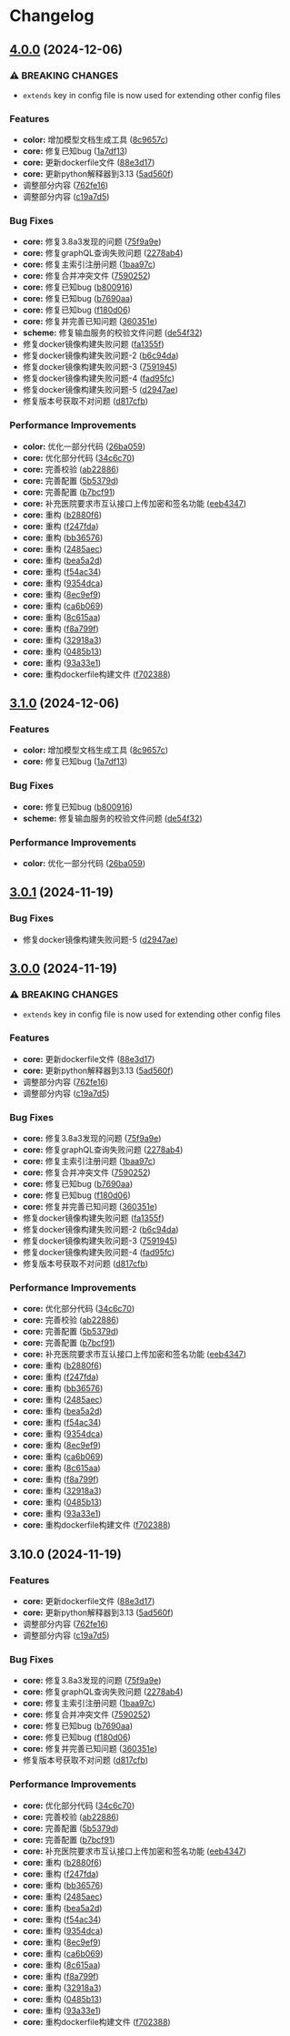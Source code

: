 # Changelog

## [4.0.0](https://github.com/liaozhimingandy/django_hip_service/compare/v3.1.0...v4.0.0) (2024-12-06)


### ⚠ BREAKING CHANGES

* `extends` key in config file is now used for extending other config files

### Features

* **color:** 增加模型文档生成工具 ([8c9657c](https://github.com/liaozhimingandy/django_hip_service/commit/8c9657cb0f1b6476584fd87a55da99165166927e))
* **core:** 修复已知bug ([1a7df13](https://github.com/liaozhimingandy/django_hip_service/commit/1a7df13cd8b9ef625c552557eb932ccf64aef274))
* **core:** 更新dockerfile文件 ([88e3d17](https://github.com/liaozhimingandy/django_hip_service/commit/88e3d170ff6fb4734902280f17d6c77f9d73fbc1))
* **core:** 更新python解释器到3.13 ([5ad560f](https://github.com/liaozhimingandy/django_hip_service/commit/5ad560f89c8eaf7233323be758aed516f5c23fa1))
* 调整部分内容 ([762fe16](https://github.com/liaozhimingandy/django_hip_service/commit/762fe1692e6f925efdfd2c0e5bb040ff4d7212be))
* 调整部分内容 ([c19a7d5](https://github.com/liaozhimingandy/django_hip_service/commit/c19a7d5bfeefc44251c973ee2c08cf9255fa89e0))


### Bug Fixes

* **core:** 修复3.8a3发现的问题 ([75f9a9e](https://github.com/liaozhimingandy/django_hip_service/commit/75f9a9ec9134e5bbf041bbef658b4cc6282c0567))
* **core:** 修复graphQL查询失败问题 ([2278ab4](https://github.com/liaozhimingandy/django_hip_service/commit/2278ab4dfbf4ed230e053ce7dd4c512b4ec0f395))
* **core:** 修复主索引注册问题 ([1baa97c](https://github.com/liaozhimingandy/django_hip_service/commit/1baa97c87f380465d1e842b66f563200f40a3b0a))
* **core:** 修复合并冲突文件 ([7590252](https://github.com/liaozhimingandy/django_hip_service/commit/7590252468583f0947a4eac1e306a0c16dce35ff))
* **core:** 修复已知bug ([b800916](https://github.com/liaozhimingandy/django_hip_service/commit/b800916c71cb6f163d7c4397e8ed1583424df0ca))
* **core:** 修复已知bug ([b7690aa](https://github.com/liaozhimingandy/django_hip_service/commit/b7690aab45b82b992a9c30ccb6025b7b9f02c2dd))
* **core:** 修复已知bug ([f180d06](https://github.com/liaozhimingandy/django_hip_service/commit/f180d060c54ad81a040ebb5f02ccfd75531b4465))
* **core:** 修复并完善已知问题 ([360351e](https://github.com/liaozhimingandy/django_hip_service/commit/360351e68b2e5adfb3e07c1336edbfaad68e3172))
* **scheme:** 修复输血服务的校验文件问题 ([de54f32](https://github.com/liaozhimingandy/django_hip_service/commit/de54f3297319e1182c0f826e71619479ea56ba22))
* 修复docker镜像构建失败问题 ([fa1355f](https://github.com/liaozhimingandy/django_hip_service/commit/fa1355f6d163ea33f77dfa06034101459fa80456))
* 修复docker镜像构建失败问题-2 ([b6c94da](https://github.com/liaozhimingandy/django_hip_service/commit/b6c94dad39872519b7c27bbe4952835ea0f7482d))
* 修复docker镜像构建失败问题-3 ([7591945](https://github.com/liaozhimingandy/django_hip_service/commit/75919455563d8db5bd952c2dc99741c8813afebb))
* 修复docker镜像构建失败问题-4 ([fad95fc](https://github.com/liaozhimingandy/django_hip_service/commit/fad95fc61cd61a1a924faa71941ab597f344a418))
* 修复docker镜像构建失败问题-5 ([d2947ae](https://github.com/liaozhimingandy/django_hip_service/commit/d2947aec50efba2335281d6d6f1e01c513ab03c4))
* 修复版本号获取不对问题 ([d817cfb](https://github.com/liaozhimingandy/django_hip_service/commit/d817cfbab09edde08f5ee94a659781ac1b30efed))


### Performance Improvements

* **color:** 优化一部分代码 ([26ba059](https://github.com/liaozhimingandy/django_hip_service/commit/26ba05967f824636b2a4863bdb92005563e6e1fb))
* **core:** 优化部分代码 ([34c6c70](https://github.com/liaozhimingandy/django_hip_service/commit/34c6c706c4ed7ed0371ee17f8fb06782cd73a3ea))
* **core:** 完善校验 ([ab22886](https://github.com/liaozhimingandy/django_hip_service/commit/ab22886b2ec7bdf82c00f7b024df887ad6f7f1d5))
* **core:** 完善配置 ([5b5379d](https://github.com/liaozhimingandy/django_hip_service/commit/5b5379d64fe48269a741d0ef02c4b04822c729a9))
* **core:** 完善配置 ([b7bcf91](https://github.com/liaozhimingandy/django_hip_service/commit/b7bcf91cf7c288762b7a8b7948c47ff6d59c9387))
* **core:** 补充医院要求市互认接口上传加密和签名功能 ([eeb4347](https://github.com/liaozhimingandy/django_hip_service/commit/eeb4347fea32ca1a2cce4aea21b54aabc8524a8f))
* **core:** 重构 ([b2880f6](https://github.com/liaozhimingandy/django_hip_service/commit/b2880f671329676bea13eeb08b2ed07c60f84614))
* **core:** 重构 ([f247fda](https://github.com/liaozhimingandy/django_hip_service/commit/f247fda08bc3061e725a2fd7a0196dcd43bbc885))
* **core:** 重构 ([bb36576](https://github.com/liaozhimingandy/django_hip_service/commit/bb36576dc05bb332238dd3e4004e5b15885ebf35))
* **core:** 重构 ([2485aec](https://github.com/liaozhimingandy/django_hip_service/commit/2485aec0c1ad61512c6441cfb81c3b0845bdfe3b))
* **core:** 重构 ([bea5a2d](https://github.com/liaozhimingandy/django_hip_service/commit/bea5a2dbea50115c0a0d25006b49b982db29ef2e))
* **core:** 重构 ([f54ac34](https://github.com/liaozhimingandy/django_hip_service/commit/f54ac34f1586347c0a29f47d58eb258487fd1dc7))
* **core:** 重构 ([9354dca](https://github.com/liaozhimingandy/django_hip_service/commit/9354dca515bf6a320de67c7f10f075cc6df2d971))
* **core:** 重构 ([8ec9ef9](https://github.com/liaozhimingandy/django_hip_service/commit/8ec9ef9b17c8b7b95dab1b48ccc08ff558192720))
* **core:** 重构 ([ca6b069](https://github.com/liaozhimingandy/django_hip_service/commit/ca6b069dfc706a5300e77907e906561f9c3c1888))
* **core:** 重构 ([8c615aa](https://github.com/liaozhimingandy/django_hip_service/commit/8c615aa0762cbaad5ef99c46957d9991db7185e0))
* **core:** 重构 ([f8a799f](https://github.com/liaozhimingandy/django_hip_service/commit/f8a799f5af1e47b675ccea563917dcfd9e840252))
* **core:** 重构 ([32918a3](https://github.com/liaozhimingandy/django_hip_service/commit/32918a39b687935b3603b5abee4801e592481f83))
* **core:** 重构 ([0485b13](https://github.com/liaozhimingandy/django_hip_service/commit/0485b131eaa23175264914e7a777ce7ad312ef64))
* **core:** 重构 ([93a33e1](https://github.com/liaozhimingandy/django_hip_service/commit/93a33e1900ab881b8ca38fa01dff3aa27ff1bc9a))
* **core:** 重构dockerfile构建文件 ([f702388](https://github.com/liaozhimingandy/django_hip_service/commit/f702388c4584b7877bfb3ac50ddceb80926f7133))

## [3.1.0](https://github.com/liaozhimingandy/django_hip_service/compare/v3.0.1...v3.1.0) (2024-12-06)


### Features

* **color:** 增加模型文档生成工具 ([8c9657c](https://github.com/liaozhimingandy/django_hip_service/commit/8c9657cb0f1b6476584fd87a55da99165166927e))
* **core:** 修复已知bug ([1a7df13](https://github.com/liaozhimingandy/django_hip_service/commit/1a7df13cd8b9ef625c552557eb932ccf64aef274))


### Bug Fixes

* **core:** 修复已知bug ([b800916](https://github.com/liaozhimingandy/django_hip_service/commit/b800916c71cb6f163d7c4397e8ed1583424df0ca))
* **scheme:** 修复输血服务的校验文件问题 ([de54f32](https://github.com/liaozhimingandy/django_hip_service/commit/de54f3297319e1182c0f826e71619479ea56ba22))


### Performance Improvements

* **color:** 优化一部分代码 ([26ba059](https://github.com/liaozhimingandy/django_hip_service/commit/26ba05967f824636b2a4863bdb92005563e6e1fb))

## [3.0.1](https://github.com/liaozhimingandy/django_hip_service/compare/v3.0.0...v3.0.1) (2024-11-19)


### Bug Fixes

* 修复docker镜像构建失败问题-5 ([d2947ae](https://github.com/liaozhimingandy/django_hip_service/commit/d2947aec50efba2335281d6d6f1e01c513ab03c4))

## [3.0.0](https://github.com/liaozhimingandy/django_hip_service/compare/v2.0.0...v3.0.0) (2024-11-19)


### ⚠ BREAKING CHANGES

* `extends` key in config file is now used for extending other config files

### Features

* **core:** 更新dockerfile文件 ([88e3d17](https://github.com/liaozhimingandy/django_hip_service/commit/88e3d170ff6fb4734902280f17d6c77f9d73fbc1))
* **core:** 更新python解释器到3.13 ([5ad560f](https://github.com/liaozhimingandy/django_hip_service/commit/5ad560f89c8eaf7233323be758aed516f5c23fa1))
* 调整部分内容 ([762fe16](https://github.com/liaozhimingandy/django_hip_service/commit/762fe1692e6f925efdfd2c0e5bb040ff4d7212be))
* 调整部分内容 ([c19a7d5](https://github.com/liaozhimingandy/django_hip_service/commit/c19a7d5bfeefc44251c973ee2c08cf9255fa89e0))


### Bug Fixes

* **core:** 修复3.8a3发现的问题 ([75f9a9e](https://github.com/liaozhimingandy/django_hip_service/commit/75f9a9ec9134e5bbf041bbef658b4cc6282c0567))
* **core:** 修复graphQL查询失败问题 ([2278ab4](https://github.com/liaozhimingandy/django_hip_service/commit/2278ab4dfbf4ed230e053ce7dd4c512b4ec0f395))
* **core:** 修复主索引注册问题 ([1baa97c](https://github.com/liaozhimingandy/django_hip_service/commit/1baa97c87f380465d1e842b66f563200f40a3b0a))
* **core:** 修复合并冲突文件 ([7590252](https://github.com/liaozhimingandy/django_hip_service/commit/7590252468583f0947a4eac1e306a0c16dce35ff))
* **core:** 修复已知bug ([b7690aa](https://github.com/liaozhimingandy/django_hip_service/commit/b7690aab45b82b992a9c30ccb6025b7b9f02c2dd))
* **core:** 修复已知bug ([f180d06](https://github.com/liaozhimingandy/django_hip_service/commit/f180d060c54ad81a040ebb5f02ccfd75531b4465))
* **core:** 修复并完善已知问题 ([360351e](https://github.com/liaozhimingandy/django_hip_service/commit/360351e68b2e5adfb3e07c1336edbfaad68e3172))
* 修复docker镜像构建失败问题 ([fa1355f](https://github.com/liaozhimingandy/django_hip_service/commit/fa1355f6d163ea33f77dfa06034101459fa80456))
* 修复docker镜像构建失败问题-2 ([b6c94da](https://github.com/liaozhimingandy/django_hip_service/commit/b6c94dad39872519b7c27bbe4952835ea0f7482d))
* 修复docker镜像构建失败问题-3 ([7591945](https://github.com/liaozhimingandy/django_hip_service/commit/75919455563d8db5bd952c2dc99741c8813afebb))
* 修复docker镜像构建失败问题-4 ([fad95fc](https://github.com/liaozhimingandy/django_hip_service/commit/fad95fc61cd61a1a924faa71941ab597f344a418))
* 修复版本号获取不对问题 ([d817cfb](https://github.com/liaozhimingandy/django_hip_service/commit/d817cfbab09edde08f5ee94a659781ac1b30efed))


### Performance Improvements

* **core:** 优化部分代码 ([34c6c70](https://github.com/liaozhimingandy/django_hip_service/commit/34c6c706c4ed7ed0371ee17f8fb06782cd73a3ea))
* **core:** 完善校验 ([ab22886](https://github.com/liaozhimingandy/django_hip_service/commit/ab22886b2ec7bdf82c00f7b024df887ad6f7f1d5))
* **core:** 完善配置 ([5b5379d](https://github.com/liaozhimingandy/django_hip_service/commit/5b5379d64fe48269a741d0ef02c4b04822c729a9))
* **core:** 完善配置 ([b7bcf91](https://github.com/liaozhimingandy/django_hip_service/commit/b7bcf91cf7c288762b7a8b7948c47ff6d59c9387))
* **core:** 补充医院要求市互认接口上传加密和签名功能 ([eeb4347](https://github.com/liaozhimingandy/django_hip_service/commit/eeb4347fea32ca1a2cce4aea21b54aabc8524a8f))
* **core:** 重构 ([b2880f6](https://github.com/liaozhimingandy/django_hip_service/commit/b2880f671329676bea13eeb08b2ed07c60f84614))
* **core:** 重构 ([f247fda](https://github.com/liaozhimingandy/django_hip_service/commit/f247fda08bc3061e725a2fd7a0196dcd43bbc885))
* **core:** 重构 ([bb36576](https://github.com/liaozhimingandy/django_hip_service/commit/bb36576dc05bb332238dd3e4004e5b15885ebf35))
* **core:** 重构 ([2485aec](https://github.com/liaozhimingandy/django_hip_service/commit/2485aec0c1ad61512c6441cfb81c3b0845bdfe3b))
* **core:** 重构 ([bea5a2d](https://github.com/liaozhimingandy/django_hip_service/commit/bea5a2dbea50115c0a0d25006b49b982db29ef2e))
* **core:** 重构 ([f54ac34](https://github.com/liaozhimingandy/django_hip_service/commit/f54ac34f1586347c0a29f47d58eb258487fd1dc7))
* **core:** 重构 ([9354dca](https://github.com/liaozhimingandy/django_hip_service/commit/9354dca515bf6a320de67c7f10f075cc6df2d971))
* **core:** 重构 ([8ec9ef9](https://github.com/liaozhimingandy/django_hip_service/commit/8ec9ef9b17c8b7b95dab1b48ccc08ff558192720))
* **core:** 重构 ([ca6b069](https://github.com/liaozhimingandy/django_hip_service/commit/ca6b069dfc706a5300e77907e906561f9c3c1888))
* **core:** 重构 ([8c615aa](https://github.com/liaozhimingandy/django_hip_service/commit/8c615aa0762cbaad5ef99c46957d9991db7185e0))
* **core:** 重构 ([f8a799f](https://github.com/liaozhimingandy/django_hip_service/commit/f8a799f5af1e47b675ccea563917dcfd9e840252))
* **core:** 重构 ([32918a3](https://github.com/liaozhimingandy/django_hip_service/commit/32918a39b687935b3603b5abee4801e592481f83))
* **core:** 重构 ([0485b13](https://github.com/liaozhimingandy/django_hip_service/commit/0485b131eaa23175264914e7a777ce7ad312ef64))
* **core:** 重构 ([93a33e1](https://github.com/liaozhimingandy/django_hip_service/commit/93a33e1900ab881b8ca38fa01dff3aa27ff1bc9a))
* **core:** 重构dockerfile构建文件 ([f702388](https://github.com/liaozhimingandy/django_hip_service/commit/f702388c4584b7877bfb3ac50ddceb80926f7133))

## 3.10.0 (2024-11-19)


### Features

* **core:** 更新dockerfile文件 ([88e3d17](https://github.com/liaozhimingandy/django_hip_service/commit/88e3d170ff6fb4734902280f17d6c77f9d73fbc1))
* **core:** 更新python解释器到3.13 ([5ad560f](https://github.com/liaozhimingandy/django_hip_service/commit/5ad560f89c8eaf7233323be758aed516f5c23fa1))
* 调整部分内容 ([762fe16](https://github.com/liaozhimingandy/django_hip_service/commit/762fe1692e6f925efdfd2c0e5bb040ff4d7212be))
* 调整部分内容 ([c19a7d5](https://github.com/liaozhimingandy/django_hip_service/commit/c19a7d5bfeefc44251c973ee2c08cf9255fa89e0))


### Bug Fixes

* **core:** 修复3.8a3发现的问题 ([75f9a9e](https://github.com/liaozhimingandy/django_hip_service/commit/75f9a9ec9134e5bbf041bbef658b4cc6282c0567))
* **core:** 修复graphQL查询失败问题 ([2278ab4](https://github.com/liaozhimingandy/django_hip_service/commit/2278ab4dfbf4ed230e053ce7dd4c512b4ec0f395))
* **core:** 修复主索引注册问题 ([1baa97c](https://github.com/liaozhimingandy/django_hip_service/commit/1baa97c87f380465d1e842b66f563200f40a3b0a))
* **core:** 修复合并冲突文件 ([7590252](https://github.com/liaozhimingandy/django_hip_service/commit/7590252468583f0947a4eac1e306a0c16dce35ff))
* **core:** 修复已知bug ([b7690aa](https://github.com/liaozhimingandy/django_hip_service/commit/b7690aab45b82b992a9c30ccb6025b7b9f02c2dd))
* **core:** 修复已知bug ([f180d06](https://github.com/liaozhimingandy/django_hip_service/commit/f180d060c54ad81a040ebb5f02ccfd75531b4465))
* **core:** 修复并完善已知问题 ([360351e](https://github.com/liaozhimingandy/django_hip_service/commit/360351e68b2e5adfb3e07c1336edbfaad68e3172))
* 修复版本号获取不对问题 ([d817cfb](https://github.com/liaozhimingandy/django_hip_service/commit/d817cfbab09edde08f5ee94a659781ac1b30efed))


### Performance Improvements

* **core:** 优化部分代码 ([34c6c70](https://github.com/liaozhimingandy/django_hip_service/commit/34c6c706c4ed7ed0371ee17f8fb06782cd73a3ea))
* **core:** 完善校验 ([ab22886](https://github.com/liaozhimingandy/django_hip_service/commit/ab22886b2ec7bdf82c00f7b024df887ad6f7f1d5))
* **core:** 完善配置 ([5b5379d](https://github.com/liaozhimingandy/django_hip_service/commit/5b5379d64fe48269a741d0ef02c4b04822c729a9))
* **core:** 完善配置 ([b7bcf91](https://github.com/liaozhimingandy/django_hip_service/commit/b7bcf91cf7c288762b7a8b7948c47ff6d59c9387))
* **core:** 补充医院要求市互认接口上传加密和签名功能 ([eeb4347](https://github.com/liaozhimingandy/django_hip_service/commit/eeb4347fea32ca1a2cce4aea21b54aabc8524a8f))
* **core:** 重构 ([b2880f6](https://github.com/liaozhimingandy/django_hip_service/commit/b2880f671329676bea13eeb08b2ed07c60f84614))
* **core:** 重构 ([f247fda](https://github.com/liaozhimingandy/django_hip_service/commit/f247fda08bc3061e725a2fd7a0196dcd43bbc885))
* **core:** 重构 ([bb36576](https://github.com/liaozhimingandy/django_hip_service/commit/bb36576dc05bb332238dd3e4004e5b15885ebf35))
* **core:** 重构 ([2485aec](https://github.com/liaozhimingandy/django_hip_service/commit/2485aec0c1ad61512c6441cfb81c3b0845bdfe3b))
* **core:** 重构 ([bea5a2d](https://github.com/liaozhimingandy/django_hip_service/commit/bea5a2dbea50115c0a0d25006b49b982db29ef2e))
* **core:** 重构 ([f54ac34](https://github.com/liaozhimingandy/django_hip_service/commit/f54ac34f1586347c0a29f47d58eb258487fd1dc7))
* **core:** 重构 ([9354dca](https://github.com/liaozhimingandy/django_hip_service/commit/9354dca515bf6a320de67c7f10f075cc6df2d971))
* **core:** 重构 ([8ec9ef9](https://github.com/liaozhimingandy/django_hip_service/commit/8ec9ef9b17c8b7b95dab1b48ccc08ff558192720))
* **core:** 重构 ([ca6b069](https://github.com/liaozhimingandy/django_hip_service/commit/ca6b069dfc706a5300e77907e906561f9c3c1888))
* **core:** 重构 ([8c615aa](https://github.com/liaozhimingandy/django_hip_service/commit/8c615aa0762cbaad5ef99c46957d9991db7185e0))
* **core:** 重构 ([f8a799f](https://github.com/liaozhimingandy/django_hip_service/commit/f8a799f5af1e47b675ccea563917dcfd9e840252))
* **core:** 重构 ([32918a3](https://github.com/liaozhimingandy/django_hip_service/commit/32918a39b687935b3603b5abee4801e592481f83))
* **core:** 重构 ([0485b13](https://github.com/liaozhimingandy/django_hip_service/commit/0485b131eaa23175264914e7a777ce7ad312ef64))
* **core:** 重构 ([93a33e1](https://github.com/liaozhimingandy/django_hip_service/commit/93a33e1900ab881b8ca38fa01dff3aa27ff1bc9a))
* **core:** 重构dockerfile构建文件 ([f702388](https://github.com/liaozhimingandy/django_hip_service/commit/f702388c4584b7877bfb3ac50ddceb80926f7133))

